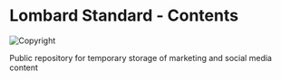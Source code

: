 # Lombard Standard - Contents

![Copyright](https://img.shields.io/static/v1?label=copyright&message=2021&color=blue&style=flat-square)

Public repository for temporary storage of marketing and social media content
